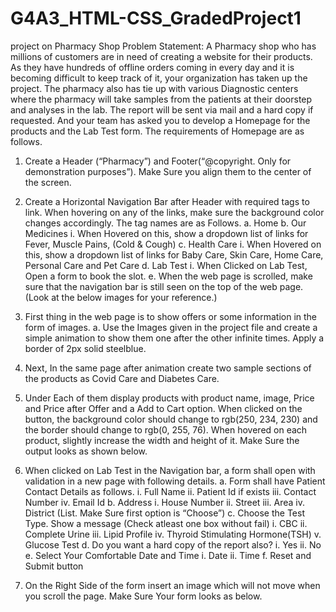 # G4A3_HTML-CSS_GradedProject1
project  on Pharmacy Shop
Problem Statement: 
A Pharmacy shop who has millions of customers are in need of creating a website for their products. As they have hundreds of offline orders coming in every day and it is becoming difficult to keep track of it, your organization has taken up the project. The pharmacy also has tie up with various Diagnostic centers where the pharmacy will take samples from the patients at their doorstep and analyses in the lab. The report will be sent via mail and a hard copy if requested. And your team has asked you to develop a Homepage for the products and the Lab Test form. The requirements of Homepage are as follows.

1.	Create a Header (“Pharmacy”) and Footer(“@copyright. Only for demonstration purposes”). Make Sure you align them to the center of the screen.
2.	Create a Horizontal Navigation Bar after Header with required tags to link. When hovering on any of the links, make sure the background color changes accordingly. The tag names are as Follows. 
  a.	Home
  b.	Our Medicines
  i.	When Hovered on this, show a dropdown list of links for Fever, Muscle Pains, (Cold & Cough)
  c.	Health Care
  i.	When Hovered on this, show a dropdown list of links for Baby Care, Skin Care, Home Care, Personal Care and Pet Care
  d.	Lab Test
  i.	When Clicked on Lab Test, Open a form to book the slot.
  e.	When the web page is scrolled, make sure that the navigation bar is still seen on the top of the web page.
  (Look at the below images for your reference.)

3.	First thing in the web page is to show offers or some information in the form of images.
  a.	Use the Images given in the project file and create a simple animation to show them one after the other infinite times. Apply a border of 2px solid steelblue. 
4.	Next, In the same page after animation create two sample sections of the products as Covid Care and Diabetes Care.
5.	Under Each of them display products with product name, image, Price and Price after Offer and a Add to Cart option. When clicked on the button, the background        color should change to rgb(250, 234, 230) and the border should change to rgb(0, 255, 76). When hovered on each product, slightly increase the width and height of      it. Make Sure the output looks as shown below. 
6.	When clicked on Lab Test in the Navigation bar, a form shall open with validation  in a new page with following details.
a.	Form shall have Patient Contact Details as follows.	
  i.	Full Name
  ii.	Patient Id if exists
  iii.	Contact Number
  iv.	Email Id
b.	Address
  i.	House Number
  ii.	Street
  iii.	Area
  iv.	District (List. Make Sure first option is “Choose”)
c.	Choose the Test Type. Show a message (Check atleast one box without fail)
  i.	CBC
  ii.	Complete Urine
  iii.	Lipid Profile
  iv.	Thyroid Stimulating Hormone(TSH)
  v.	Glucose Test
d.	Do you want a hard copy of the report also?
  i.	Yes
  ii.	No
e.	Select Your Comfortable Date and Time
  i.	Date 
  ii.	Time
  f.	Reset and Submit button
7.	On the Right Side of the form insert an image which will not move when you scroll the page. Make Sure Your form looks as below.

